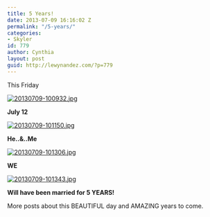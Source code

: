 ```yaml
---
title: 5 Years!
date: 2013-07-09 16:16:02 Z
permalink: "/5-years/"
categories:
- Skyler
id: 779
author: Cynthia
layout: post
guid: http://lewynandez.com/?p=779
---
```


This Friday 

<a href="http://i0.wp.com/lewynandez.com/wp-content/uploads/2013/07/20130709-100932.jpg" rel="lightbox[779]"><img src="http://i0.wp.com/lewynandez.com/wp-content/uploads/2013/07/20130709-100932.jpg?w=793" alt="20130709-100932.jpg" class="alignnone size-full" data-recalc-dims="1" /></a>
  
**July 12**

<a href="http://i0.wp.com/lewynandez.com/wp-content/uploads/2013/07/20130709-101150.jpg" rel="lightbox[779]"><img src="http://i0.wp.com/lewynandez.com/wp-content/uploads/2013/07/20130709-101150.jpg?w=793" alt="20130709-101150.jpg" class="alignnone size-full" data-recalc-dims="1" /></a>
  
**He..&..Me**

<a href="http://i2.wp.com/lewynandez.com/wp-content/uploads/2013/07/20130709-101306.jpg" rel="lightbox[779]"><img src="http://i2.wp.com/lewynandez.com/wp-content/uploads/2013/07/20130709-101306.jpg?w=793" alt="20130709-101306.jpg" class="alignnone size-full" data-recalc-dims="1" /></a>
  
**WE**

<a href="http://i2.wp.com/lewynandez.com/wp-content/uploads/2013/07/20130709-101343.jpg" rel="lightbox[779]"><img src="http://i2.wp.com/lewynandez.com/wp-content/uploads/2013/07/20130709-101343.jpg?w=793" alt="20130709-101343.jpg" class="alignnone size-full" data-recalc-dims="1" /></a>
  
**Will have been married for 5 YEARS!**
  
More posts about this BEAUTIFUL day and AMAZING years to come.
